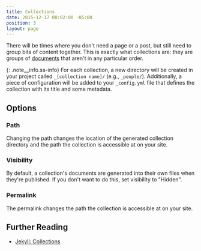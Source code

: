 ```yaml
---
title: Collections
date: 2015-12-17 08:02:00 -05:00
position: 3
layout: page
---
```


There will be times where you don't need a page or a post, but still need to group bits of content together. This is exactly what collections are: they are groups of [documents](/managing-content/documents/) that aren't in any particular order.

{: .note__info.ss-info}
For each collection, a new directory will be created in your project called `_[collection name]/` (e.g., `_people/`). Additionally, a piece of configuration will be added to your `_config.yml` file that defines the collection with its title and some metadata.


## Options

### Path

Changing the path changes the location of the generated collection directory and the path the collection is accessible at on your site.

### Visibility

By default, a collection's documents are generated into their own files when they're published. If you don't want to do this, set visibility to "Hidden".

### Permalink

The permalink changes the path the collection is accessible at on your site.

## Further Reading

- [Jekyll: Collections](http://jekyllrb.com/docs/collections/)